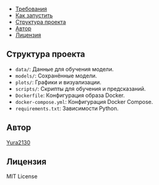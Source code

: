 - [Требования](#требования)
- [Как запустить](#как-запустить)
- [Структура проекта](#структура-проекта)
- [Автор](#автор)
- [Лицензия](#лицензия)

## Структура проекта
- `data/`: Данные для обучения модели.
- `models/`: Сохранённые модели.
- `plots/`: Графики и визуализации.
- `scripts/`: Скрипты для обучения и предсказаний.
- `Dockerfile`: Конфигурация образа Docker.
- `docker-compose.yml`: Конфигурация Docker Compose.
- `requirements.txt`: Зависимости Python.

## Автор
[Yura2130](https://github.com/Yura2130)

## Лицензия
MIT License
